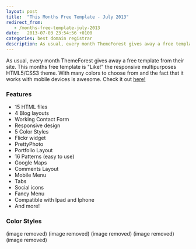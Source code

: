 ```yaml
---
layout: post
title:  "This Months Free Template - July 2013"
redirect_from:
   - /months-free-template-july-2013
date:   2013-07-03 23:54:56 +0100
categories: best domain registrar
description: As usual, every month ThemeForest gives away a free template from their site. This months free template is "Like!" the responsive multipurposes HTML5/CSS3 theme. With many colors to choose from and th
---
```


As usual, every month ThemeForest gives away a free template from their site. This months free template is "Like!" the responsive multipurposes HTML5/CSS3 theme. With many colors to choose from and the fact that it works with mobile devices is awesome. Check it out [here!](http://themeforest.net/item/like-responsive-multipurposes-html5css3-theme/3099163?WT.ac=free_file&WT.seg_1=free_file&WT.z_author=htmgarcia&ref=bigideaguy "Like! Responsive HTML5 and CSS3 Theme")

### Features

- 15 HTML files
- 4 Blog layouts
- Working Contact Form
- Responsive design
- 5 Color Styles
- Flickr widget
- PrettyPhoto
- Portfolio Layout
- 16 Patterns (easy to use)
- Google Maps
- Comments Layout
- Mobile Menu
- Tabs
- Social icons
- Fancy Menu
- Compatible with Ipad and Iphone
- And more!

### Color Styles

 (image removed) (image removed) (image removed) (image removed) (image removed) 